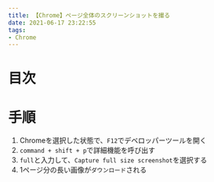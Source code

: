 ```yaml
---
title: 【Chrome】ページ全体のスクリーンショットを撮る
date: 2021-06-17 23:22:55
tags:
- Chrome
---
```

# 目次
<!-- toc -->
<!-- more -->

# 手順
1. Chromeを選択した状態で、`F12`でデベロッパーツールを開く
2. `command + shift + p`で詳細機能を呼び出す
3. `full`と入力して、`Capture full size screenshot`を選択する
4. 1ページ分の長い画像が`ダウンロード`される
